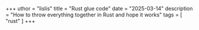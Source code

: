 +++
uthor = "lislis"
title = "Rust glue code"
date = "2025-03-14"
description = "How to throw everything together in Rust and hope it works"
tags = [
    "rust"
]
+++
